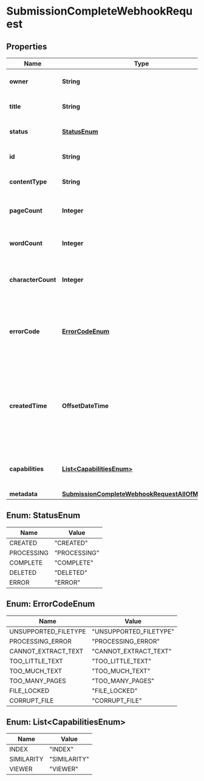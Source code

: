 

# SubmissionCompleteWebhookRequest


## Properties

| Name | Type | Description | Notes |
|------------ | ------------- | ------------- | -------------|
|**owner** | **String** | the owner of the submission |  [optional] |
|**title** | **String** | the title of the submission |  [optional] |
|**status** | [**StatusEnum**](#StatusEnum) | the current status of the Submission |  [optional] |
|**id** | **String** | the unique ID of the submission |  [optional] |
|**contentType** | **String** | the content type of the submission |  [optional] |
|**pageCount** | **Integer** | the number of pages in the submission |  [optional] |
|**wordCount** | **Integer** | the number of words in the submission |  [optional] |
|**characterCount** | **Integer** | the number of characters in the submission |  [optional] |
|**errorCode** | [**ErrorCodeEnum**](#ErrorCodeEnum) | an error code representing the type of error encountered (if applicable)  |  [optional] |
|**createdTime** | **OffsetDateTime** | RFC3339 timestamp of when this submission was initially created. This is the time at which the POST to /submissions was made.  |  [optional] |
|**capabilities** | [**List&lt;CapabilitiesEnum&gt;**](#List&lt;CapabilitiesEnum&gt;) | Set of capabilities available to the current submission |  [optional] |
|**metadata** | [**SubmissionCompleteWebhookRequestAllOfMetadata**](SubmissionCompleteWebhookRequestAllOfMetadata.md) |  |  [optional] |



## Enum: StatusEnum

| Name | Value |
|---- | -----|
| CREATED | &quot;CREATED&quot; |
| PROCESSING | &quot;PROCESSING&quot; |
| COMPLETE | &quot;COMPLETE&quot; |
| DELETED | &quot;DELETED&quot; |
| ERROR | &quot;ERROR&quot; |



## Enum: ErrorCodeEnum

| Name | Value |
|---- | -----|
| UNSUPPORTED_FILETYPE | &quot;UNSUPPORTED_FILETYPE&quot; |
| PROCESSING_ERROR | &quot;PROCESSING_ERROR&quot; |
| CANNOT_EXTRACT_TEXT | &quot;CANNOT_EXTRACT_TEXT&quot; |
| TOO_LITTLE_TEXT | &quot;TOO_LITTLE_TEXT&quot; |
| TOO_MUCH_TEXT | &quot;TOO_MUCH_TEXT&quot; |
| TOO_MANY_PAGES | &quot;TOO_MANY_PAGES&quot; |
| FILE_LOCKED | &quot;FILE_LOCKED&quot; |
| CORRUPT_FILE | &quot;CORRUPT_FILE&quot; |



## Enum: List&lt;CapabilitiesEnum&gt;

| Name | Value |
|---- | -----|
| INDEX | &quot;INDEX&quot; |
| SIMILARITY | &quot;SIMILARITY&quot; |
| VIEWER | &quot;VIEWER&quot; |



